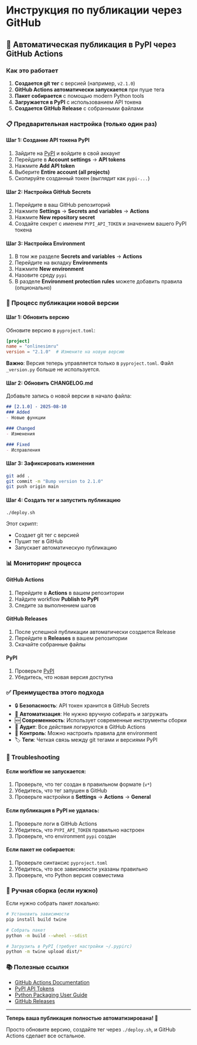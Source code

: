 # Инструкция по публикации через GitHub

## 🚀 Автоматическая публикация в PyPI через GitHub Actions

### Как это работает

1. **Создается git тег** с версией (например, `v2.1.0`)
2. **GitHub Actions автоматически запускается** при пуше тега
3. **Пакет собирается** с помощью modern Python tools
4. **Загружается в PyPI** с использованием API токена
5. **Создается GitHub Release** с собранными файлами

### 📋 Предварительная настройка (только один раз)

#### Шаг 1: Создание API токена PyPI

1. Зайдите на [PyPI](https://pypi.org/) и войдите в свой аккаунт
2. Перейдите в **Account settings** → **API tokens**
3. Нажмите **Add API token**
4. Выберите **Entire account (all projects)**
5. Скопируйте созданный токен (выглядит как `pypi-...`)

#### Шаг 2: Настройка GitHub Secrets

1. Перейдите в ваш GitHub репозиторий
2. Нажмите **Settings** → **Secrets and variables** → **Actions**
3. Нажмите **New repository secret**
4. Создайте секрет с именем `PYPI_API_TOKEN` и значением вашего PyPI токена

#### Шаг 3: Настройка Environment

1. В том же разделе **Secrets and variables** → **Actions**
2. Перейдите на вкладку **Environments**
3. Нажмите **New environment**
4. Назовите среду `pypi`
5. В разделе **Environment protection rules** можете добавить правила (опционально)

### 🔄 Процесс публикации новой версии

#### Шаг 1: Обновить версию

Обновите версию в `pyproject.toml`:

```toml
[project]
name = "onlinesimru"
version = "2.1.0"  # Измените на новую версию
```

**Важно**: Версия теперь управляется только в `pyproject.toml`. Файл `_version.py` больше не используется.

#### Шаг 2: Обновить CHANGELOG.md

Добавьте запись о новой версии в начало файла:

```markdown
## [2.1.0] - 2025-08-10
### Added
- Новые функции

### Changed
- Изменения

### Fixed
- Исправления
```

#### Шаг 3: Зафиксировать изменения

```bash
git add .
git commit -m "Bump version to 2.1.0"
git push origin main
```

#### Шаг 4: Создать тег и запустить публикацию

```bash
./deploy.sh
```

Этот скрипт:
- Создает git тег с версией
- Пушит тег в GitHub
- Запускает автоматическую публикацию

### 📊 Мониторинг процесса

#### GitHub Actions
1. Перейдите в **Actions** в вашем репозитории
2. Найдите workflow **Publish to PyPI**
3. Следите за выполнением шагов

#### GitHub Releases
1. После успешной публикации автоматически создается Release
2. Перейдите в **Releases** в вашем репозитории
3. Скачайте собранные файлы

#### PyPI
1. Проверьте [PyPI](https://pypi.org/project/onlinesimru/)
2. Убедитесь, что новая версия доступна

### ✅ Преимущества этого подхода

- 🔒 **Безопасность**: API токен хранится в GitHub Secrets
- 🤖 **Автоматизация**: Не нужно вручную собирать и загружать
- 🆕 **Современность**: Использует современные инструменты сборки
- 📝 **Аудит**: Все действия логируются в GitHub Actions
- 🎯 **Контроль**: Можно настроить правила для environment
- 🏷️ **Теги**: Четкая связь между git тегами и версиями PyPI

### 🚨 Troubleshooting

#### Если workflow не запускается:
1. Проверьте, что тег создан в правильном формате (`v*`)
2. Убедитесь, что тег запушен в GitHub
3. Проверьте настройки в **Settings** → **Actions** → **General**

#### Если публикация в PyPI не удалась:
1. Проверьте логи в GitHub Actions
2. Убедитесь, что `PYPI_API_TOKEN` правильно настроен
3. Проверьте, что environment `pypi` создан

#### Если пакет не собирается:
1. Проверьте синтаксис `pyproject.toml`
2. Убедитесь, что все зависимости указаны правильно
3. Проверьте, что Python версия совместима

### 🔧 Ручная сборка (если нужно)

Если нужно собрать пакет локально:

```bash
# Установить зависимости
pip install build twine

# Собрать пакет
python -m build --wheel --sdist

# Загрузить в PyPI (требует настройки ~/.pypirc)
python -m twine upload dist/*
```

### 📚 Полезные ссылки

- [GitHub Actions Documentation](https://docs.github.com/en/actions)
- [PyPI API Tokens](https://pypi.org/help/api-tokens/)
- [Python Packaging User Guide](https://packaging.python.org/)
- [GitHub Releases](https://docs.github.com/en/repositories/releasing-projects-on-github)

---

**Теперь ваша публикация полностью автоматизирована! 🎉**

Просто обновите версию, создайте тег через `./deploy.sh`, и GitHub Actions сделает все остальное.
